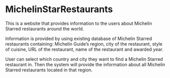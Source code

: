 # MichelinStarRestaurants
This is a website that provides information to the users about Michelin Starred restaurants around the world.

Information is provided by using existing database of Michelin Starred restaurants containing: Michelin Guide’s region, city of the restaurant, style of cuisine, URL of the restaurant, name of the restaurant and awarded year.

User can select which country and city they want to find a Michelin Starred restaurant in. Then the system will provide the information about all Michelin Starred restaurants located in that region.
